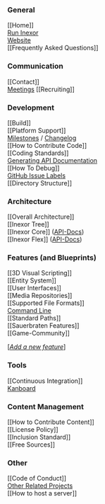 ### General
[[Home]]  
[Run Inexor](https://github.com/inexorgame/code/wiki/Run-Inexor)  
[Website](https://inexor.org)  
[[Frequently Asked Questions]]

### Communication

[[Contact]]  
[Meetings](https://hackmd.io/CYFhFYCYCMGYEYC0A2e9yJAYwKYENE4AOWRPHCABiz2AE5hLIg==?both)
[[Recruiting]]  

### Development

[[Build]]  
[[Platform Support]]  
[Milestones](https://github.com/inexorgame/code/milestones) / [Changelog](https://github.com/inexorgame/code/blob/master/changelog.md)  
[[How to Contribute Code]]  
[[Coding Standards]]  
[Generating API Documentation](Documentation)  
[[How To Debug]]  
[GitHub Issue Labels](https://github.com/inexorgame/code/wiki/Github-Issues)  
[[Directory Structure]]


### Architecture

[[Overall Architecture]]  
[[Inexor Tree]]  
[[Inexor Core]] ([API-Docs](https://docs.inexor.org/core/index.html))  
[[Inexor Flex]] ([API-Docs](https://docs.inexor.org/flex/index.html))  

### Features (and Blueprints)
[[3D Visual Scripting]]  
[[Entity System]]  
[[User Interfaces]]  
[[Media Repositories]]  
[[Supported File Formats]]  
[Command Line](https://github.com/inexorgame/inexor-core/wiki/Command-Line-Options-And-Commands)  
[[Standard Paths]]  
[[Sauerbraten Features]]  
[[Game-Community]]  

[[*Add a new feature*](https://github.com/inexorgame/inexor-core/wiki/Template-Feature)]  

### Tools

[[Continuous Integration]]   
[Kanboard](https://waffle.io/inexorgame/code)   

### Content Management
[[How to Contribute Content]]  
[[License Policy]]  
[[Inclusion Standard]]  
[[Free Sources]]  

### Other
[[Code of Conduct]]  
[Other Related Projects](https://github.com/inexorgame/inexor-core/wiki/Other-Projects)  
[[How to host a server]]  
